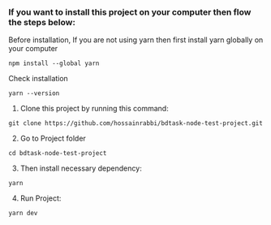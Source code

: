### If you want to install this project on your computer then flow the steps below:

Before installation, If you are not using yarn then first install yarn globally on your computer

```
npm install --global yarn
```

Check installation

```
yarn --version
```

1. Clone this project by running this command:

```
git clone https://github.com/hossainrabbi/bdtask-node-test-project.git
```

2. Go to Project folder

```
cd bdtask-node-test-project
```

3. Then install necessary dependency:

```
yarn
```

4. Run Project:

```
yarn dev
```
